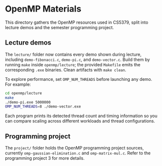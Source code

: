 # OpenMP Materials

This directory gathers the OpenMP resources used in CS5379, split into lecture
demos and the semester programming project.

## Lecture demos

The `lecture/` folder now contains every demo shown during lecture, including
`demo-fibonacci.c`, `demo-pi.c`, and `demo-vector.c`. Build them by running
`make` inside `openmp/lecture`; the provided `Makefile` emits the corresponding
`.exe` binaries. Clean artifacts with `make clean`.

To explore performance, set `OMP_NUM_THREADS` before launching any demo. For
example:

```bash
cd openmp/lecture
make
./demo-pi.exe 5000000
OMP_NUM_THREADS=8 ./demo-vector.exe
```

Each program prints its detected thread count and timing information so you can
compare scaling across different workloads and thread configurations.

## Programming project

The `project/` folder holds the OpenMP programming project sources, currently
`omp-gaussian-elimination.c` and `omp-matrix-mul.c`. Refer to the programming project 3 for more details. 
